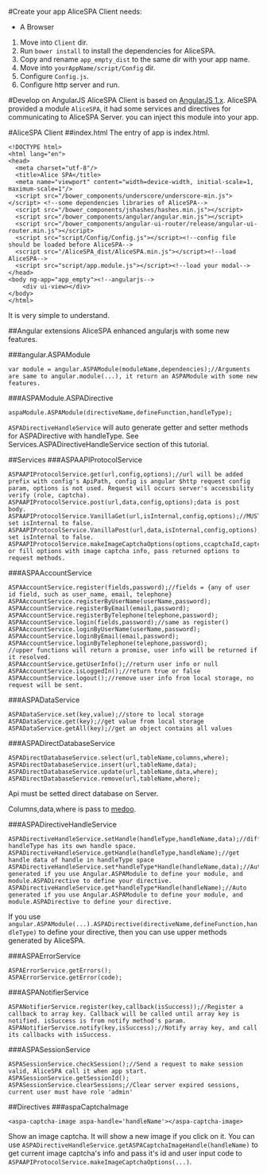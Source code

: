#Create your app
AliceSPA Client needs:

* A Browser

1. Move into `Client` dir.
2. Run `bower install` to install the dependencies for AliceSPA.
3. Copy and rename `app_empty_dist` to the same dir with your app name.
4. Move into `yourAppName/script/Config` dir.
5. Configure `Config.js`.
7. Configure http server and run.

#Develop on AngularJS
AliceSPA Client is based on [AngularJS 1.x](https://angularjs.org/). AliceSPA provided a module `AliceSPA`, it had some services and directives for communicating to AliceSPA Server. you can inject this module into your app.

#AliceSPA Client
##index.html
The entry of app is index.html.
```
<!DOCTYPE html>
<html lang="en">
<head>
  <meta charset="utf-8"/>
  <title>Alice SPA</title>
  <meta name="viewport" content="width=device-width, initial-scale=1, maximum-scale=1"/>
  <script src="/bower_components/underscore/underscore-min.js"></script> <!--some dependencies libraries of AliceSPA-->
  <script src="/bower_components/jshashes/hashes.min.js"></script>
  <script src="/bower_components/angular/angular.min.js"></script>
  <script src="/bower_components/angular-ui-router/release/angular-ui-router.min.js"></script>
  <script src="script/Config/Config.js"></script><!--config file should be loaded before AliceSPA-->
  <script src="/AliceSPA_dist/AliceSPA.min.js"></script><!--load AliceSPA-->
  <script src="script/app.module.js"></script><!--load your modal-->
</head>
<body ng-app="app_empty"><!--angularjs-->
    <div ui-view></div>
</body>
</html>
```
It is very simple to understand.

##Angular extensions
AliceSPA enhanced angularjs with some new features.

###angular.ASPAModule
```
var module = angular.ASPAModule(moduleName,dependencies);//Arguments are same to angular.module(...), it return an ASPAModule with some new features.
```
###ASPAModule.ASPADirective
```
aspaModule.ASPAModule(directiveName,defineFunction,handleType);
```
`ASPADirectiveHandleService` will auto generate getter and setter methods for ASPADirective with handleType. See Services.ASPADirectiveHandleService section of this tutorial.

##Services
###ASPAAPIProtocolService
```
ASPAAPIProtocolService.get(url,config,options);//url will be added prefix with config's ApiPath, config is angular $http request config param, options is not used. Request will occurs server's accessbility verify (role, captcha).
ASPAAPIProtocolService.post(url,data,config,options);data is post body.
ASPAAPIProtocolService.VanillaGet(url,isInternal,config,options);//MUST set isInternal to false.
ASPAAPIProtocolService.VanillaPost(url,data,isInternal,config,options);//MUST set isInternal to false.
ASPAAPIProtocolService.makeImageCaptchaOptions(options,ccaptchaId,captchaCode);//generate or fill options with image captcha info, pass returned options to request methods.
```

###ASPAAccountService
```
ASPAAccountService.register(fields,password);//fields = {any of user id field, such as user_name, email, telephone}
ASPAAccountService.registerByUserName(userName,password);
ASPAAccountService.registerByEmail(email,password);
ASPAAccountService.registerByTelephone(telephone,password);
ASPAAccountService.login(fields,password);//same as register()
ASPAAccountService.loginByUserName(userName,password);
ASPAAccountService.loginByEmail(email,password);
ASPAAccountService.loginByTelephone(telephone,password);
//upper functions will return a promise, user info will be returned if it resolved.
ASPAAccountService.getUserInfo();//return user info or null
ASPAAccountService.isLoggedIn();//return true or false
ASPAAccountService.logout();//remove user info from local storage, no request will be sent.
```
###ASPADataService
```
ASPADataService.set(key,value);//store to local storage
ASPADataService.get(key);//get value from local storage
ASPADataService.getAll(key);//get an object contains all values
```
###ASPADirectDatabaseService
```
ASPADirectDatabaseService.select(url,tableName,columns,where);
ASPADirectDatabaseService.insert(url,tableName,data);
ASPADirectDatabaseService.update(url,tableName,data,where);
ASPADirectDatabaseService.remove(url,tableName,where);
```
Api must be setted direct database on Server.

Columns,data,where is pass to [medoo](http://medoo.in/).

###ASPADirectiveHandleService
```
ASPADirectiveHandleService.setHandle(handleType,handleName,data);//diffrent handleType has its own handle space.
ASPADirectiveHandleService.getHandle(handleType,handleName);//get handle data of handle in handleType space
ASPADirectiveHandleService.set*handleType*Handle(handleName,data);//Auto generated if you use Angular.ASPAModule to define your module, and module.ASPADirective to define your directive.
ASPADirectiveHandleService.get*handleType*Handle(handleName);//Auto generated if you use Angular.ASPAModule to define your module, and module.ASPADirective to define your directive.
```
If you use `angular.ASPAModule(...).ASPADirective(directiveName,defineFunction,handleType)` to define your directive, then you can use upper methods generated by AliceSPA.

###ASPAErrorService
```
ASPAErrorService.getErrors();
ASPAErrorService.getError(code);
```
###ASPANotifierService
```
ASPANotifierService.register(key,callback(isSuccess));//Register a callback to array key. Callback will be called until array key is notified. isSuccess is from notify method's param.
ASPANotifierService.notify(key,isSuccess);//Notify array key, and call its callbacks with isSuccess.
```
###ASPASessionService
```
ASPASessionService.checkSession();//Send a request to make session valid, AliceSPA call it when app start.
ASPASessionService.getSessionId();
ASPASessionService.clearSessions;//Clear server expired sessions, current user must have role 'admin'
```
##Directives
###aspaCaptchaImage
```
<aspa-captcha-image aspa-handle='handleName'></aspa-captcha-image>
```
Show an image captcha. It will show a new image if you click on it. You can use `ASPADirectiveHandleService.getASPACaptchaImageHandle(handleName)` to get current image captcha's info and pass it's id and user input code to  `ASPAAPIProtocolService.makeImageCaptchaOptions(...)`.
